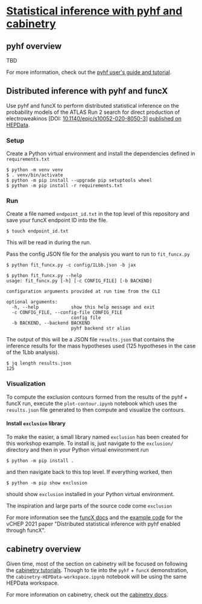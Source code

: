 # [Statistical inference with pyhf and cabinetry][tutorial indico]

## pyhf overview

TBD

For more information, check out the [pyhf user's guide and tutorial][pyhf tutorial].

## Distributed inference with pyhf and funcX

Use pyhf and funcX to perform distributed statistical inference on the probability models of the ATLAS Run 2 search for direct production of electroweakinos [DOI: [10.1140/epjc/s10052-020-8050-3](https://doi.org/10.1140/epjc/s10052-020-8050-3)] [published on HEPData][1Lbb HEPData].

### Setup

Create a Python virtual environment and install the dependencies defined in `requirements.txt`

```console
$ python -m venv venv
$ . venv/bin/activate
$ python -m pip install --upgrade pip setuptools wheel
$ python -m pip install -r requirements.txt
```

### Run

Create a file named `endpoint_id.txt` in the top level of this repository and save your funcX endpoint ID into the file.

```console
$ touch endpoint_id.txt
```

This will be read in during the run.

Pass the config JSON file for the analysis you want to run to `fit_funcx.py`

```
$ python fit_funcx.py -c config/1Lbb.json -b jax
```

```console
$ python fit_funcx.py --help
usage: fit_funcx.py [-h] [-c CONFIG_FILE] [-b BACKEND]

configuration arguments provided at run time from the CLI

optional arguments:
  -h, --help            show this help message and exit
  -c CONFIG_FILE, --config-file CONFIG_FILE
                        config file
  -b BACKEND, --backend BACKEND
                        pyhf backend str alias
```

The output of this will be a JSON file `results.json` that contains the inference results for the mass hypotheses used (125 hypotheses in the case of the 1Lbb analysis).

```console
$ jq length results.json
125
```

### Visualization

To compute the exclusion contours formed from the results of the pyhf + funcX run, execute the `plot-contour.ipynb` notebook which uses the `results.json` file generated to then compute and visualize the contours.

#### Install `exclusion` library

To make the easier, a small library named `exclusion` has been created for this workshop example.
To install is, just navigate to the `exclusion/` directory and then in your Python virtual environment run

```console
$ python -m pip install .
```

and then navigate back to this top level.
If everything worked, then

```console
$ python -m pip show exclusion
```

should show `exclusion` installed in your Python virtual environment.

The inspiration and large parts of the source code come `exclusion`

For more information see the [funcX docs][funcx docs] and the [example code][pyhf funcx example code] for the vCHEP 2021 paper "Distributed statistical inference with pyhf enabled through funcX".

## cabinetry overview

Given time, most of the section on cabinetry will be focused on following the [cabinetry tutorials][cabinetry tutorial].
Though to tie into the `pyhf` + `funcX` demonstration, the `cabinetry-HEPData-workspace.ipynb` notebook will be using the same HEPData workspace.

For more information on cabinetry, check out the [cabinetry docs][cabinetry docs].

[tutorial indico]: https://indico.cern.ch/event/1126109/contributions/4780155/
[1Lbb HEPData]: https://www.hepdata.net/record/ins1755298
[pyhf tutorial]: https://pyhf.github.io/pyhf-tutorial/
[funcx docs]: https://funcx.readthedocs.io/en/stable/
[pyhf funcx example code]: https://github.com/matthewfeickert/distributed-inference-with-pyhf-and-funcX
[cabinetry tutorial]: https://github.com/cabinetry/cabinetry-tutorials
[cabinetry docs]: https://cabinetry.readthedocs.io/en/stable/
